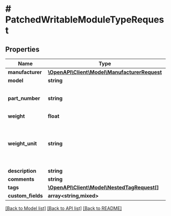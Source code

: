 # # PatchedWritableModuleTypeRequest

## Properties

Name | Type | Description | Notes
------------ | ------------- | ------------- | -------------
**manufacturer** | [**\OpenAPI\Client\Model\ManufacturerRequest**](ManufacturerRequest.md) |  | [optional]
**model** | **string** |  | [optional]
**part_number** | **string** | Discrete part number (optional) | [optional]
**weight** | **float** |  | [optional]
**weight_unit** | **string** | * &#x60;kg&#x60; - Kilograms * &#x60;g&#x60; - Grams * &#x60;lb&#x60; - Pounds * &#x60;oz&#x60; - Ounces | [optional]
**description** | **string** |  | [optional]
**comments** | **string** |  | [optional]
**tags** | [**\OpenAPI\Client\Model\NestedTagRequest[]**](NestedTagRequest.md) |  | [optional]
**custom_fields** | **array<string,mixed>** |  | [optional]

[[Back to Model list]](../../README.md#models) [[Back to API list]](../../README.md#endpoints) [[Back to README]](../../README.md)
